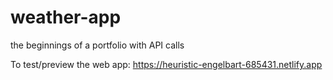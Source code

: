 # weather-app
the beginnings of a portfolio with API calls

To test/preview the web app:
https://heuristic-engelbart-685431.netlify.app
